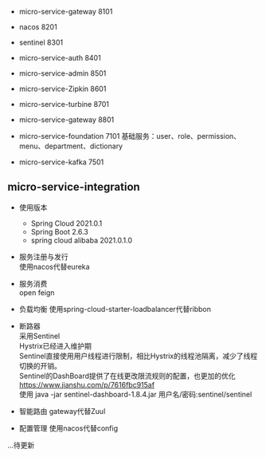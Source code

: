 * micro-service-gateway 8101
* nacos 8201
* sentinel 8301
* micro-service-auth 8401
* micro-service-admin 8501
* micro-service-Zipkin 8601
* micro-service-turbine 8701
* micro-service-gateway 8801

* micro-service-foundation 7101 
基础服务：user、role、permission、menu、department、dictionary
* micro-service-kafka 7501


## micro-service-integration
* 使用版本  
    + Spring Cloud 2021.0.1
    + Spring Boot 2.6.3
    + spring cloud alibaba  2021.0.1.0
    
* 服务注册与发行  
使用nacos代替eureka

* 服务消费  
open feign

* 负载均衡
使用spring-cloud-starter-loadbalancer代替ribbon
    
* 断路器  
采用Sentinel  
Hystrix已经进入维护期  
Sentinel直接使用用户线程进行限制，相比Hystrix的线程池隔离，减少了线程切换的开销。  
Sentinel的DashBoard提供了在线更改限流规则的配置，也更加的优化  
https://www.jianshu.com/p/7616fbc915af  
使用 java -jar sentinel-dashboard-1.8.4.jar 用户名/密码:sentinel/sentinel

* 智能路由
gateway代替Zuul  
 
* 配置管理
使用nacos代替config

    
...待更新